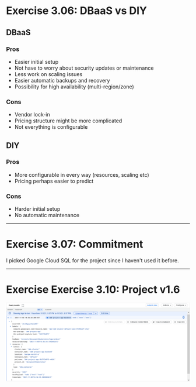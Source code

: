# Exercise 3.06: DBaaS vs DIY

## DBaaS

### Pros

-   Easier initial setup
-   Not have to worry about security updates or maintenance
-   Less work on scaling issues
-   Easier automatic backups and recovery
-   Possibility for high availability (multi-region/zone)

### Cons

-   Vendor lock-in
-   Pricing structure might be more complicated
-   Not everything is configurable

## DIY

### Pros

-   More configurable in every way (resources, scaling etc)
-   Pricing perhaps easier to predict

### Cons

-   Harder initial setup
-   No automatic maintenance

---

# Exercise 3.07: Commitment

I picked Google Cloud SQL for the project since I haven't used it before.

---

# Exercise Exercise 3.10: Project v1.6

![gke-logs](gke-logs.png)
